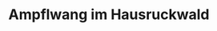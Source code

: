 ---
title: Ampflwang im Hausruckwald
url: /ampflwang-im-hausruckwald/
latitude: 48.082
longitude: 13.565
---